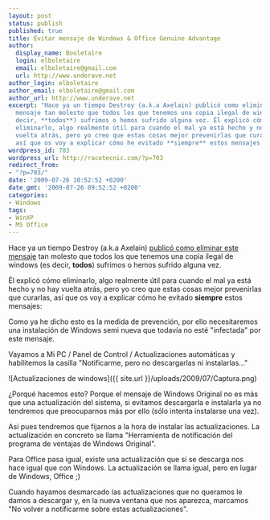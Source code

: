 ```yaml
---
layout: post
status: publish
published: true
title: Evitar mensaje de Windows & Office Genuine Advantage
author:
  display_name: Booletaire
  login: elboletaire
  email: elboletaire@gmail.com
  url: http://www.underave.net
author_login: elboletaire
author_email: elboletaire@gmail.com
author_url: http://www.underave.net
excerpt: "Hace ya un tiempo Destroy (a.k.a Axelain) publicó como eliminar este
  mensaje tan molesto que todos los que tenemos una copia ilegal de windows (es
  decir, **todos**) sufrimos o hemos sufrido alguna vez. Él explicó cómo
  eliminarlo, algo realmente útil para cuando el mal ya está hecho y no hay
  vuelta atrás, pero yo creo que estas cosas mejor prevenirlas que curarlas,
  así que os voy a explicar cómo he evitado **siempre** estos mensajes."
wordpress_id: 703
wordpress_url: http://racotecnic.com/?p=703
redirect_from:
- "?p=703/"
date: '2009-07-26 10:52:52 +0200'
date_gmt: '2009-07-26 09:52:52 +0200'
categories:
- Windows
tags:
- WinXP
- MS Office
---
```


Hace ya un tiempo Destroy (a.k.a Axelain) <a title="Leer la entrada en cuestión" href="http://racotecnic.com/2009/03/eliminar-mensaje-de-copia-pirata-de-windows-genuine-advantage/" target="_self">publicó como eliminar este mensaje</a> tan molesto que todos los que tenemos una copia ilegal de windows (es decir, **todos**) sufrimos o hemos sufrido alguna vez.

Él explicó cómo eliminarlo, algo realmente útil para cuando el mal ya está hecho y no hay vuelta atrás, pero yo creo que estas cosas mejor prevenirlas que curarlas, así que os voy a explicar cómo he evitado **siempre** estos mensajes:

Como ya he dicho esto es la medida de prevención, por ello necesitaremos una instalación de Windows semi nueva que todavía no esté "infectada" por este mensaje.

Vayamos a Mi PC / Panel de Control / Actualizaciones automáticas y habilitemos la casilla "Notificarme, pero no descargarlas ni instalarlas..."

![Actualizaciones de windows]({{ site.url }}/uploads/2009/07/Captura.png)

<a id="more"></a><a id="more-703"></a>

¿Porqué hacemos esto? Porque el mensaje de Windows Original no es más que una actualización del sistema, si evitamos descargarla e instalarla ya no tendremos que preocuparnos más por ello (sólo intenta instalarse una vez).

Así pues tendremos que fijarnos a la hora de instalar las actualizaciones. La actualización en concreto se llama "Herramienta de notificación del programa de ventajas de Windows Original".

Para Office pasa igual, existe una actualización que si se descarga nos hace igual que con Windows. La actualización se llama igual, pero en lugar de Windows, Office ;)

Cuando hayamos desmarcado las actualizaciones que no queramos le damos a descargar y, en la nueva ventana que nos aparezca, marcamos "No volver a notificarme sobre estas actualizaciones".
